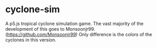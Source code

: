 # cyclone-sim
A p5.js tropical cyclone simulation game.
The vast majority of the development of this goes to Monsoonjr99. (https://github.com/Monsoonjr99)
Only difference is the colors of the cyclones in this version.
